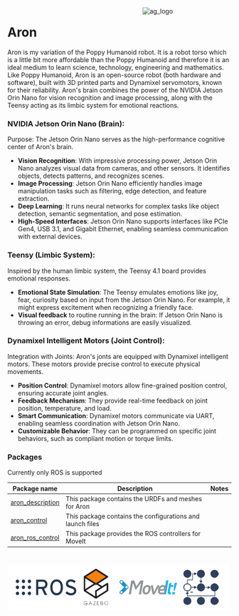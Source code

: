 <img align="right" src="https://github.com/andreagavazzi/ag_perception/blob/main/assets/ag_logo.jpg" alt="ag_logo" width="200"/>  

# Aron
Aron is my variation of the Poppy Humanoid robot. It is a robot torso which is a little bit more affordable than the Poppy Humanoid and therefore it is an ideal medium to learn science, technology, engineering and mathematics.
Like Poppy Humanoid, Aron is an open-source robot (both hardware and software), built with 3D printed parts and Dynamixel servomotors, known for their reliability.
Aron's brain combines the power of the NVIDIA Jetson Orin Nano for vision recognition and image processing, along with the Teensy acting as its limbic system for emotional reactions.

### NVIDIA Jetson Orin Nano (Brain):
Purpose: The Jetson Orin Nano serves as the high-performance cognitive center of Aron's brain.
- **Vision Recognition**: With impressive processing power, Jetson Orin Nano analyzes visual data from cameras, and other sensors. It identifies objects, detects patterns, and recognizes scenes.
- **Image Processing**: Jetson Orin Nano efficiently handles image manipulation tasks such as filtering, edge detection, and feature extraction.
- **Deep Learning**: It runs neural networks for complex tasks like object detection, semantic segmentation, and pose estimation.
- **High-Speed Interfaces**: Jetson Orin Nano supports interfaces like PCIe Gen4, USB 3.1, and Gigabit Ethernet, enabling seamless communication with external devices.  

### Teensy (Limbic System):
Inspired by the human limbic system, the Teensy 4.1 board provides emotional responses.
- **Emotional State Simulation**: The Teensy emulates emotions like joy, fear, curiosity based on input from the Jetson Orin Nano. For example, it might express excitement when recognizing a friendly face.
- **Visual feedback** to routine running in the brain: If Jetson Orin Nano is throwing an error, debug informations are easily visualized.

### Dynamixel Intelligent Motors (Joint Control):
Integration with Joints: Aron's jonts are equipped with Dynamixel intelligent motors. These motors provide precise control to execute physical movements.
- **Position Control**: Dynamixel motors allow fine-grained position control, ensuring accurate joint angles.
- **Feedback Mechanism**: They provide real-time feedback on joint position, temperature, and load.
- **Smart Communication**: Dynamixel motors communicate via UART, enabling seamless coordination with Jetson Orin Nano.
- **Customizable Behavior**: They can be programmed on specific joint behaviors, such as compliant motion or torque limits.  

### Packages
Currently only ROS is supported

| Package name | Description | Notes |
| -------- | ----------- | :-----------: |
| [aron_description](https://github.com/andreagavazzi/aron_description) | This package contains the URDFs and meshes for Aron |  |
| [aron_control](https://github.com/andreagavazzi/aron_control) | This package contains the configurations and launch files |  |
| [aron_ros_control](https://github.com/andreagavazzi/aron_ros_control) | This package provides the ROS controllers for MoveIt  |  |


#  

 <p align="left">
  <img width="500" src="https://github.com/andreagavazzi/aron/blob/main/pics/ros_gazebo.png" alt="ag_logo">
</p>


